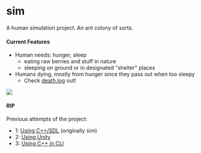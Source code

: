 # sim
A human simulation project. An ant colony of sorts.

#### Current Features
* Human needs: hunger, sleep
	* eating raw berries and stuff in nature
	* sleeping on ground or in designated "shelter" places
* Humans dying, mostly from hunger since they pass out when too sleepy
	* Check [death.log](sim/logs/death.log) out!

![](https://raw.githubusercontent.com/kittenparry/sim/master/screenshots/screenshot-latest.png)

#### RIP
Previous attempts of the project:

* 1: [Using C++/SDL](https://github.com/kittenparry/sim0) (originally sim)
* 2: [Using Unity](https://github.com/kittenparry/sim2)
* 3: [Using C++ in CLI](https://github.com/kittenparry/sim3)
